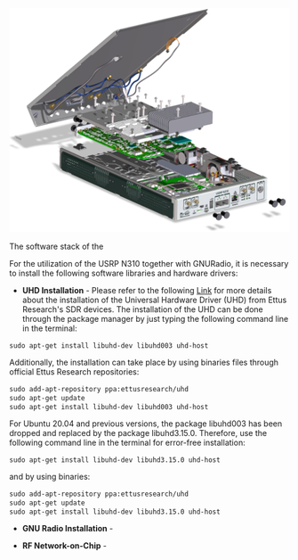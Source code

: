 <p align="center">
<img alt="USRP N310" src="https://github.com/jracevedob/Post-Shannon-SDR/blob/main/Installation/N310isoExplode.png" width="800">
</p>

The software stack of the 

For the utilization of the USRP N310 together with GNURadio, it is necessary to install the following software libraries and hardware drivers:

* **UHD Installation** - Please refer to the following [Link](https://files.ettus.com/manual/page_install.html) for more details about the installation of the Universal Hardware Driver (UHD) from Ettus Research's SDR devices. The installation of the UHD can be done through the package manager by just typing the following command line in the terminal:

```
sudo apt-get install libuhd-dev libuhd003 uhd-host
```

Additionally, the installation can take place by using binaries files through official Ettus Research repositories:

```
sudo add-apt-repository ppa:ettusresearch/uhd
sudo apt-get update
sudo apt-get install libuhd-dev libuhd003 uhd-host
```

For Ubuntu 20.04 and previous versions, the package libuhd003 has been dropped and replaced by the package libuhd3.15.0. Therefore, use the following command line in the terminal for error-free installation:

```
sudo apt-get install libuhd-dev libuhd3.15.0 uhd-host
```

and by using binaries:

```
sudo add-apt-repository ppa:ettusresearch/uhd
sudo apt-get update
sudo apt-get install libuhd-dev libuhd3.15.0 uhd-host
```

* **GNU Radio Installation** - 



* **RF Network-on-Chip** - 
